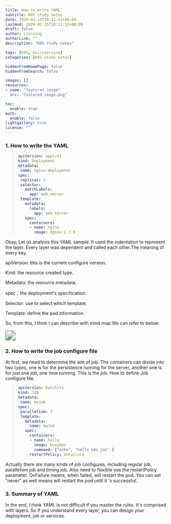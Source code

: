 ```yaml
---
title: How to write YAML
subtitle: K8S study notes
date: 2020-02-15T10:11:51+08:00
lastmod: 2020-02-15T10:11:51+08:00
draft: false
author: Liansong
authorLink: ""
description: "K8S study notes"

tags: [K8S, microservice]
categories: [K8S-study notes]

hiddenFromHomePage: false
hiddenFromSearch: false

images: []
resources:
- name: "featured-image"
  src: "featured-image.png"

toc:
  enable: true
math:
  enable: false
lightgallery: true
license: ""
---
```


### 1. How to write the YAML

>```yaml
>apiVersion: apps/v1
>kind: Deployment
>metadata: 
>  name: nginx-deploymnet
>spec: 
>  replicas: 3
>  selector:
>    matchLabels:
>      app: web_server
>  template: 
>    metadata: 
>      labels: 
>        app: web_server
>    spec: 
>      containers:
>      - name: nginx
>        image: nginx:1.7.9
>```

Okay, Let us analysis this YAML sample. 
It used the indentation to represent the layer. Every layer was dependent and called each other.The meaning of every key.

apiVersion: this is the current configure version.

Kind: the resource created type. 

Metadata: the resource metadata. 

spec：the deployment's specification. 

Selector: use to select which template. 

Template: define the pod information. 

So, from this, I think I can describe with mind map.We can refer to below.

<img src="https://cdn.jsdelivr.net/gh/yeliansong/github-blog-PIC/blog-images00831rSTgy1gdjavs7f3cj316b0u043t.jpg" style="zoom:200%;" />

###  2. How to write the job configure file

At first, we need to determine the aim of job. The containers can divide into two types, one is for the persistence running for the server, another one is for just one job, one time running. This is the job. How to define Job configure file.

>```yaml
>apiVersion: batch/v1
>kind: Job
>metadata:
>  name: myjob
>spec:
>  parallelism: 3
>  template:
>    metadata:
>      name: myJob 
>    spec: 
>      containers:
>      - name: hello 
>        image: busybox
>        command: ["echo", "hello k8s job" ]
>      restartPolicy: OnFailure
>```

Actually there are many kinds of job configures, including regular job, parallelism job and timing job. Also need to flexible use the restartPolicy parameter. OnFailure means, when failed, will restart the pod. You can set "never" as well means will restart the pod until it 's successful.

### 3. Summary of YAML
In the end, I think YAML is not difficult if you master the rules. It's comprised with layers. So if you understand every layer, you can design your deployment, job or services.
